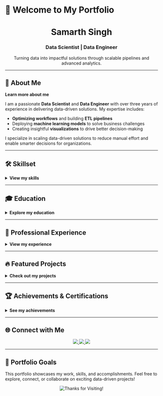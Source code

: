 # 👋 Welcome to My Portfolio

<div align="center">
    <h1>Samarth Singh</h1>
    <h3>Data Scientist | Data Engineer</h3>
    <p>Turning data into impactful solutions through scalable pipelines and advanced analytics.</p>
</div>

---

## 🌟 About Me


<summary><b>Learn more about me</b></summary>

I am a passionate **Data Scientist** and **Data Engineer** with over three years of experience in delivering data-driven solutions. My expertise includes:

- **Optimizing workflows** and building **ETL pipelines**
- Deploying **machine learning models** to solve business challenges
- Creating insightful **visualizations** to drive better decision-making

I specialize in scaling data-driven solutions to reduce manual effort and enable smarter decisions for organizations.


---

## 🛠 Skillset

<details>
<summary><b>View my skills</b></summary>

- **Programming**: Python, SQL, R, PySpark, Dask  
- **Data Engineering**: Databricks, Apache Airflow, Azure Data Factory, Snowflake  
- **Machine Learning**: Regression, Time Series Forecasting, Decision Trees, SVM  
- **Visualization**: Tableau, Power BI  
- **Cloud Platforms**: Microsoft Azure, Google Cloud Platform  
- **Frameworks and Libraries**: TensorFlow, Scikit-learn, Pandas, NumPy, Matplotlib  

</details>

---

## 🎓 Education

<details>
<summary><b>Explore my education</b></summary>

| **University**                    | **Degree**                               | **Timeline**       |
|------------------------------------|------------------------------------------|--------------------|
| University of Maryland, College Park | Master of Science, Data Science           | Aug 2024 – Dec 2025 |
| Vellore Institute of Technology     | Bachelor of Technology, Computer Science | Jul 2017 – Jun 2021 |

</details>

---

## 💼 Professional Experience

<details>
<summary><b>View my experience</b></summary>

### **Data Scientist/Data Engineer | Mu Sigma Business Solutions**  
**Jul 2021 – Aug 2024** | Bangalore, India  

- Built and deployed 15+ **ETL pipelines** with **Apache Airflow**, improving efficiency by 30%.  
- Automated **image-based store audits**, reducing manual efforts by 50%.  
- Designed advanced dashboards in **Power BI** and **Tableau** to visualize critical KPIs.  
- Optimized **machine learning models**, enhancing supply chain predictions and boosting inventory efficiency by 20%.

</details>

---

## 🔥 Featured Projects

<details>
<summary><b>Check out my projects</b></summary>

### 📊 **[Consumer Complaint Prediction](https://github.com/samarthsingh1/data_insights)**  
- Conducted preprocessing steps like encoding, feature scaling, and undersampling to handle class imbalance.  
- Compared **Logistic Regression** and **Random Forest Classifier**, highlighting tree-based models’ advantages for non-linear relationships.  
- Evaluated performance metrics: **Accuracy**, **F1 Score**, **ROC AUC**, and **Precision/Recall**.

### 🖼 **[Loan Application Classification](https://github.com/samarthsingh1/loan-application-classification)**  
- Built classifiers (**LDA**, **Decision Tree**, **kNN**, **SVM**) to predict loan approval.  
- Applied **PCA** for dimensionality reduction and analyzed its impact on model accuracy.  
- Showcased **SVM with PCA** as the most effective model for balancing performance and efficiency.  

</details>

---

## 🏆 Achievements & Certifications

<details>
<summary><b>See my achievements</b></summary>

- **Spot Awards**: Recognized for Data Engineering Excellence at Mu Sigma  
- **NVIDIA NGC AI Technical Curriculum**: Completed advanced AI training  

</details>

---

## 🌐 Connect with Me

<div align="center">
    <a href="mailto:samarth1@umd.edu">
        <img src="https://img.shields.io/badge/Email-Contact-red?style=for-the-badge&logo=gmail&logoColor=white" />
    </a>
    <a href="https://linkedin.com/in/samarth-singh-1776a1162">
        <img src="https://img.shields.io/badge/LinkedIn-Connect-blue?style=for-the-badge&logo=linkedin&logoColor=white" />
    </a>
    <a href="https://github.com/samarthsingh1">
        <img src="https://img.shields.io/badge/GitHub-Visit-black?style=for-the-badge&logo=github&logoColor=white" />
    </a>
</div>

---

## 🎯 Portfolio Goals

This portfolio showcases my work, skills, and accomplishments. Feel free to explore, connect, or collaborate on exciting data-driven projects!  

<div align="center">
    <img src="https://via.placeholder.com/800x150?text=Thank+You+for+Visiting!" alt="Thanks for Visiting!" />
</div>
